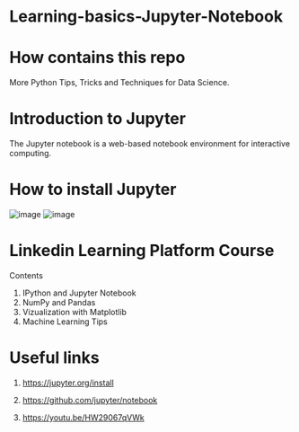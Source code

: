 # Learning-basics-Jupyter-Notebook

# How contains this repo

 More Python Tips, Tricks and Techniques for Data Science.

# Introduction to Jupyter

 The Jupyter notebook is a web-based notebook environment for interactive computing.


# How to install Jupyter


![image](https://user-images.githubusercontent.com/72825756/192969919-b3d10c90-6299-4e05-9548-3c56e38e142c.png)
![image](https://user-images.githubusercontent.com/72825756/192969947-93d72a0c-51d5-43c0-8535-8e5308a8db53.png)


# Linkedin Learning Platform Course
 Contents

1. IPython and Jupyter Notebook
2. NumPy and Pandas
3. Vizualization with Matplotlib
4. Machine Learning Tips


# Useful links

1. https://jupyter.org/install

2. https://github.com/jupyter/notebook

3. https://youtu.be/HW29067qVWk
